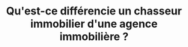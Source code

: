 ---
title: Qu'est-ce différencie un chasseur immobilier d'une agence immobilière ?
description: Description à compléter.
position: 005
category: 
question: Qu'est-ce différencie un chasseur immobilier d'une agence immobilière ?
answer: |-
    Une agence immobilière travaille surtout pour le vendeur, chargée par un mandat de vente, donc son rôle est de représenter les intérêts du vendeur. De plus, elle a un nombre limité de biens qu'elle propose à la vente. En revanche, le chasseur immobilier est mandaté par l'acheteur et doit défendre uniquement les intérêts de son client. Contrairement à une agence, il n'a pas d'intérêt particulier pour vendre un bien plutôt qu'un autre. Ainsi, le chasseur immobilier explore toutes les opportunités du marché au-delà des annonces publiées, en utilisant son réseau et en collaborant avec divers acteurs immobiliers.
featured_image: 
---